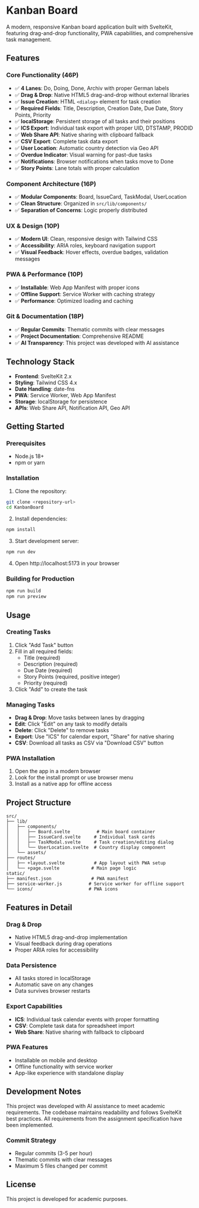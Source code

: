 # Kanban Board

A modern, responsive Kanban board application built with SvelteKit, featuring drag-and-drop functionality, PWA capabilities, and comprehensive task management.

## Features

### Core Functionality (46P)
- ✅ **4 Lanes**: Do, Doing, Done, Archiv with proper German labels
- ✅ **Drag & Drop**: Native HTML5 drag-and-drop without external libraries
- ✅ **Issue Creation**: HTML `<dialog>` element for task creation
- ✅ **Required Fields**: Title, Description, Creation Date, Due Date, Story Points, Priority
- ✅ **localStorage**: Persistent storage of all tasks and their positions
- ✅ **ICS Export**: Individual task export with proper UID, DTSTAMP, PRODID
- ✅ **Web Share API**: Native sharing with clipboard fallback
- ✅ **CSV Export**: Complete task data export
- ✅ **User Location**: Automatic country detection via Geo API
- ✅ **Overdue Indicator**: Visual warning for past-due tasks
- ✅ **Notifications**: Browser notifications when tasks move to Done
- ✅ **Story Points**: Lane totals with proper calculation

### Component Architecture (16P)
- ✅ **Modular Components**: Board, IssueCard, TaskModal, UserLocation
- ✅ **Clean Structure**: Organized in `src/lib/components/`
- ✅ **Separation of Concerns**: Logic properly distributed

### UX & Design (10P)
- ✅ **Modern UI**: Clean, responsive design with Tailwind CSS
- ✅ **Accessibility**: ARIA roles, keyboard navigation support
- ✅ **Visual Feedback**: Hover effects, overdue badges, validation messages

### PWA & Performance (10P)
- ✅ **Installable**: Web App Manifest with proper icons
- ✅ **Offline Support**: Service Worker with caching strategy
- ✅ **Performance**: Optimized loading and caching

### Git & Documentation (18P)
- ✅ **Regular Commits**: Thematic commits with clear messages
- ✅ **Project Documentation**: Comprehensive README
- ✅ **AI Transparency**: This project was developed with AI assistance

## Technology Stack

- **Frontend**: SvelteKit 2.x
- **Styling**: Tailwind CSS 4.x
- **Date Handling**: date-fns
- **PWA**: Service Worker, Web App Manifest
- **Storage**: localStorage for persistence
- **APIs**: Web Share API, Notification API, Geo API

## Getting Started

### Prerequisites
- Node.js 18+ 
- npm or yarn

### Installation

1. Clone the repository:
```bash
git clone <repository-url>
cd KanbanBoard
```

2. Install dependencies:
```bash
npm install
```

3. Start development server:
```bash
npm run dev
```

4. Open http://localhost:5173 in your browser

### Building for Production

```bash
npm run build
npm run preview
```

## Usage

### Creating Tasks
1. Click "Add Task" button
2. Fill in all required fields:
   - Title (required)
   - Description (required) 
   - Due Date (required)
   - Story Points (required, positive integer)
   - Priority (required)
3. Click "Add" to create the task

### Managing Tasks
- **Drag & Drop**: Move tasks between lanes by dragging
- **Edit**: Click "Edit" on any task to modify details
- **Delete**: Click "Delete" to remove tasks
- **Export**: Use "ICS" for calendar export, "Share" for native sharing
- **CSV**: Download all tasks as CSV via "Download CSV" button

### PWA Installation
1. Open the app in a modern browser
2. Look for the install prompt or use browser menu
3. Install as a native app for offline access

## Project Structure

```
src/
├── lib/
│   ├── components/
│   │   ├── Board.svelte          # Main board container
│   │   ├── IssueCard.svelte     # Individual task cards
│   │   ├── TaskModal.svelte     # Task creation/editing dialog
│   │   └── UserLocation.svelte  # Country display component
│   └── assets/
├── routes/
│   ├── +layout.svelte           # App layout with PWA setup
│   └── +page.svelte            # Main page logic
static/
├── manifest.json               # PWA manifest
├── service-worker.js          # Service worker for offline support
└── icons/                     # PWA icons
```

## Features in Detail

### Drag & Drop
- Native HTML5 drag-and-drop implementation
- Visual feedback during drag operations
- Proper ARIA roles for accessibility

### Data Persistence
- All tasks stored in localStorage
- Automatic save on any changes
- Data survives browser restarts

### Export Capabilities
- **ICS**: Individual task calendar events with proper formatting
- **CSV**: Complete task data for spreadsheet import
- **Web Share**: Native sharing with fallback to clipboard

### PWA Features
- Installable on mobile and desktop
- Offline functionality with service worker
- App-like experience with standalone display

## Development Notes

This project was developed with AI assistance to meet academic requirements. The codebase maintains readability and follows SvelteKit best practices. All requirements from the assignment specification have been implemented.

### Commit Strategy
- Regular commits (3-5 per hour)
- Thematic commits with clear messages
- Maximum 5 files changed per commit

## License

This project is developed for academic purposes.